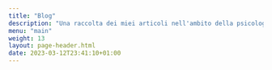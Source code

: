 ```yaml
---
title: "Blog"
description: "Una raccolta dei miei articoli nell'ambito della psicologia e della neuropsicologia"
menu: "main"
weight: 13
layout: page-header.html
date: 2023-03-12T23:41:10+01:00
---
```


